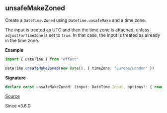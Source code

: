## unsafeMakeZoned

Create a `DateTime.Zoned` using `DateTime.unsafeMake` and a time zone.

The input is treated as UTC and then the time zone is attached, unless
`adjustForTimeZone` is set to `true`. In that case, the input is treated as
already in the time zone.

**Example**

```ts
import { DateTime } from "effect"

DateTime.unsafeMakeZoned(new Date(), { timeZone: "Europe/London" })
```

**Signature**

```ts
declare const unsafeMakeZoned: (input: DateTime.Input, options?: { readonly timeZone?: number | string | TimeZone | undefined; readonly adjustForTimeZone?: boolean | undefined; }) => Zoned
```

[Source](https://github.com/Effect-TS/effect/tree/main/packages/effect/src/DateTime.ts#L344)

Since v3.6.0